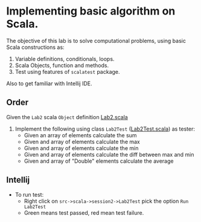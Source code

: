 # Implementing basic algorithm on Scala. 

The objective of this lab is to solve computational problems, using basic Scala constructions as:
1. Variable definitions, conditionals, loops.
2. Scala Objects, function and methods.
3. Test using features of ```scalatest``` package.

Also to get familiar with Intellij IDE.     
   

## Order 

Given the ```Lab2``` scala ```Object``` definition [Lab2.scala](src/main/scala/session2/Lab2.scala)

1. Implement the following using class ```Lab2Test``` ([Lab2Test.scala](src/test/scala/session2/Lab2Test.scala)) as tester:
    - Given an array of elements calculate the sum
    - Given and array of elements calculate the max
    - Given and array of elements calculate the min
    - Given and array of elements calculate the diff between max and min
    - Given and array of "Double" elements calculate the average

## Intellij

- To run test:
    - Right click on ```src->scala->session2->Lab2Test``` pick the option ```Run Lab2Test```
    - Green means test passed, red mean test failure. 
